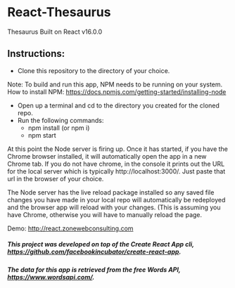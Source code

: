 # React-Thesaurus
Thesaurus Built on React v16.0.0

## Instructions:
- Clone this repository to the directory of your choice. 

Note: To build and run this app, NPM needs to be running on your system. 
 How to install NPM: https://docs.npmjs.com/getting-started/installing-node

- Open up a terminal and cd to the directory you created for the cloned repo. 
- Run the following commands:
  - npm install (or npm i)
  - npm start
  
At this point the Node server is firing up. Once it has started, if you have the Chrome browser installed, it will automatically open the app in a new Chrome tab. 
If you do not have chrome, in the console it prints out the URL for the local server which is typically http://localhost:3000/. Just paste that url in the browser of your choice.

The Node server has the live reload package installed so any saved file changes you have made in your local repo will automatically be redeployed and the browser app will reload with your changes.
(This is assuming you have Chrome, otherwise you will have to manually reload the page. 

Demo: http://react.zonewebconsulting.com


##### This project was developed on top of the Create React App cli, https://github.com/facebookincubator/create-react-app.
##### The data for this app is retrieved from the free Words API, https://www.wordsapi.com/.
